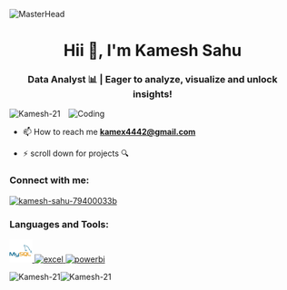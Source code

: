  ![MasterHead](https://visme.co/blog/wp-content/uploads/2019/10/animated-presentation-software-header-wide.gif)
<h1 align="center">Hii 👋, I'm Kamesh Sahu</h1>
<h3  align="center">Data Analyst 📊 | Eager to analyze, visualize and unlock insights!</h3>
<img align="right" alt="Coding" width="400" src="https://i.pinimg.com/originals/91/16/8b/91168b4873f6659b3e9fdfe4b89cd864.gif">

<p align="left"> <img src="https://komarev.com/ghpvc/?username=Kamesh-21&label=Profile%20views&color=0e75b6&style=flat" alt="Kamesh-21" /> </p>

- 📫 How to reach me **kamex4442@gmail.com**

- ⚡  scroll down for projects 🔍

<h3 align="left">Connect with me:</h3>
<p align="left">
<a href="https://linkedin.com/in/kamesh-sahu-79400033b" target="blank"><img align="center" src="https://raw.githubusercontent.com/rahuldkjain/github-profile-readme-generator/master/src/images/icons/Social/linked-in-alt.svg" alt="kamesh-sahu-79400033b" height="30" width="40" /></a>
</p>

<h3 align="left">Languages and Tools:</h3>
<p align="left">
<a href="https://www.mysql.com/" target="_blank" rel="noreferrer">
<img src="https://raw.githubusercontent.com/devicons/devicon/master/icons/mysql/mysql-original-wordmark.svg" alt="mysql" width="40" height="40"/>
</a>
<a href="https://www.microsoft.com/en-us/microsoft-365/excel" target="_blank" rel="noreferrer">
<img src="https://camo.githubusercontent.com/8a130d32c5c1664440e7ddc4198feb2188fd1fd1a4f39c0597a59f7f99422725/68747470733a2f2f696d672e69636f6e73382e636f6d2f636f6c6f722f34382f3030303030302f6d6963726f736f66742d657863656c2d323031392d2d76312e706e67" alt="excel" width="40" height="40"/>
</a>
<a href="https://powerbi.microsoft.com/" target="_blank" rel="noreferrer">
<img src="https://camo.githubusercontent.com/81f981b9eb2a458b405fd99943f0a9a963a82af7760f170a93d40e042fddccd0/68747470733a2f2f696d672e69636f6e73382e636f6d2f636f6c6f722f34382f3030303030302f706f7765722d62692e706e67" alt="powerbi" width="40" height="40"/>
</a>
</p>

<p><img align="left" src="https://github-readme-stats.vercel.app/api?username=Kamesh-21&show_icons=true&locale=en" alt="Kamesh-21" /></p>

<p><img align="left" src="https://github-readme-streak-stats.herokuapp.com/?user=Kamesh-21&" alt="Kamesh-21" /></p>
